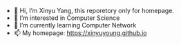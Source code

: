 - 👋 Hi, I’m Xinyu Yang, this reporetory only for homepage.
- 👀 I’m interested in Computer Science
- 🌱 I’m currently learning Computer Network
- 📫 My homepage: https://xinyuyoung.github.io

<!---
xinyuyoung/xinyuyoung is a ✨ special ✨ repository because its `README.md` (this file) appears on your GitHub profile.
You can click the Preview link to take a look at your changes.
--->
